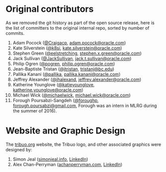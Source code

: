 # Original contributors
As we removed the git history as part of the open source release, here is the list of committers to the original internal repo, sorted by number of commits.

1. Adam Pocock ([@Craigacp](https://github.com/Craigacp), [adam.pocock@oracle.com](mailto:adam.pocock@oracle.com))
1. Kate Silverstein ([@k8si](https://github.com/k8si), [kate.silverstein@oracle.com](mailto:kate.silverstein@oracle.com))
1. Stephen Green ([@eelstretching](https://github.com/eelstretching), [stephen.x.green@oracle.com](mailto:stephen.x.green@oracle.com))
1. Jack Sullivan ([@JackSullivan](https://github.com/JackSullivan), [jack.t.sullivan@oracle.com](mailto:jack.t.sullivan@oracle.com))
1. Philip Ogren ([@pogren](https://github.com/pogren), [philip.ogren@oracle.com](mailto:philip.ogren@oracle.com))
1. Jean-Baptiste Tristan ([@jtristan](https://github.com/jtristan), [tristanj@bc.edu](mailto:tristanj@bc.edu))
1. Pallika Kanani ([@pallika](https://github.com/pallika), [pallika.kanani@oracle.com](mailto:pallika.kanani@oracle.com))
1. Jeffrey Alexander ([@jhalexand](https://github.com/jhalexand), [jeffrey.alexander@oracle.com](mailto:jeffrey.alexander@oracle.com))
1. Katherine Younglove ([@katieyounglove](https://github.com/katieyounglove), [katherine.younglove@oracle.com](mailto:katherine.younglove@oracle.com))
1. Michael Wick ([@michaelwick](https://github.com/michaelwick), [michael.wick@oracle.com](mailto:michael.wick@oracle.com))
1. Forough Poursabzi-Sangdeh ([@foroughp](https://github.com/foroughp), forough.poursabzi@gmail.com, Forough was an intern in MLRG during the summer of 2016).

# Website and Graphic Design

The [tribuo.org](https://tribuo.org) website, the Tribuo logo, and other associated graphics were designed by:

1. Simon Jeal ([simonjeal.info](simonjeal.info), [LinkedIn](https://www.linkedin.com/in/simon-jeal-6b692414/))
1. Alex Chan-Perryman ([achanperryman.com](achanperryman.com), [LinkedIn](https://www.linkedin.com/in/alex-chan-perryman-6b5ab93b/))